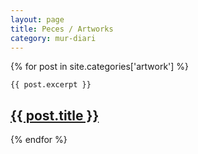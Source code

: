 ```yaml
---
layout: page
title: Peces / Artworks
category: mur-diari
---
```


<div class="countdown text-center"></div>

<div class="posts clearfix">
  {% for post in site.categories['artwork'] %}
  <div class="post">

    {{ post.excerpt }}    

  <h2 class="post-title">
      <a href="{{ post.url }}">
        {{ post.title }}
      </a>
    </h2>
    <p class="text-center"><a href="{{ post.url }}"><i class="fa fa-lg fa-plus-square-o"></i></a></p>
    </div>
  {% endfor %}
</div>